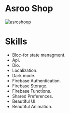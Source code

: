 # Asroo Shop
![asroshoop](https://user-images.githubusercontent.com/32362203/170389621-2c6f3d65-d850-4a4d-8686-5cb910fd5e95.jpg)

# Skills 

- Bloc-for state managment.
- Api.
- Dio.
- Localization.
- Dark mode.
- Firebase Authentication.
- Firebase Storage.
- Firebase Functions.
- Shared Preferences.
- Beautiful UI.
- Beautiful Animation.
